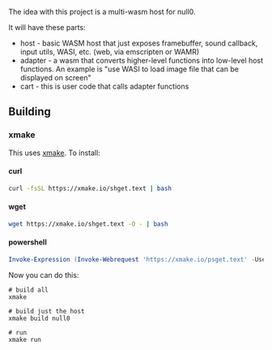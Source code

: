 The idea with this project is a multi-wasm host for null0.

It will have these parts:

- host - basic WASM host that just exposes framebuffer, sound callback, input utils, WASI, etc. (web, via emscripten or WAMR)
- adapter - a wasm that converts higher-level functions into low-level host functions. An example is "use WASI to load image file that can be displayed on screen"
- cart - this is user code that calls adapter functions


## Building

### xmake

This uses [xmake](https://xmake.io/). To install:

#### curl

```bash
curl -fsSL https://xmake.io/shget.text | bash
```

#### wget

```bash
wget https://xmake.io/shget.text -O - | bash
```

#### powershell

```powershell
Invoke-Expression (Invoke-Webrequest 'https://xmake.io/psget.text' -UseBasicParsing).Content
```

Now you can do this:

```
# build all
xmake

# build just the host
xmake build null0

# run
xmake run
```